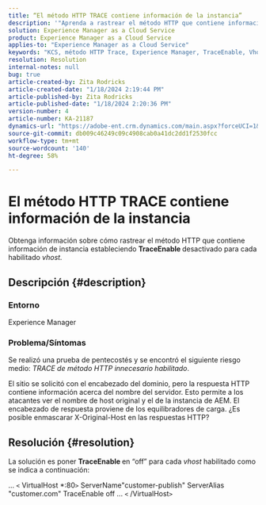 ```yaml
---
title: “El método HTTP TRACE contiene información de la instancia”
description: '"Aprenda a rastrear el método HTTP que contiene información de instancia".'
solution: Experience Manager as a Cloud Service
product: Experience Manager as a Cloud Service
applies-to: "Experience Manager as a Cloud Service"
keywords: "KCS, método HTTP Trace, Experience Manager, TraceEnable, Vhost"
resolution: Resolution
internal-notes: null
bug: true
article-created-by: Zita Rodricks
article-created-date: "1/18/2024 2:19:44 PM"
article-published-by: Zita Rodricks
article-published-date: "1/18/2024 2:20:36 PM"
version-number: 4
article-number: KA-21187
dynamics-url: "https://adobe-ent.crm.dynamics.com/main.aspx?forceUCI=1&pagetype=entityrecord&etn=knowledgearticle&id=41a8f49e-0cb6-ee11-a569-6045bd0065f9"
source-git-commit: db009c46249c09c4908cab0a41dc2dd1f2530fcc
workflow-type: tm+mt
source-wordcount: '140'
ht-degree: 58%

---
```


# El método HTTP TRACE contiene información de la instancia


Obtenga información sobre cómo rastrear el método HTTP que contiene información de instancia estableciendo <b>TraceEnable </b>desactivado para cada habilitado *vhost.*

## Descripción {#description}


### <b>Entorno</b>

Experience Manager



### <b>Problema/Síntomas</b>

Se realizó una prueba de pentecostés y se encontró el siguiente riesgo medio: *TRACE de método HTTP innecesario habilitado*.

El sitio se solicitó con el encabezado del dominio, pero la respuesta HTTP contiene información acerca del nombre del servidor. Esto permite a los atacantes ver el nombre de host original y el de la instancia de AEM. El encabezado de respuesta proviene de los equilibradores de carga. ¿Es posible enmascarar X-Original-Host en las respuestas HTTP?


## Resolución {#resolution}


La solución es poner <b>TraceEnable </b>en “off” para cada *vhost* habilitado como se indica a continuación:

...
`<` VirtualHost \*:80`>`
ServerName&quot;customer-publish&quot; ServerAlias &quot;customer.com&quot; TraceEnable off ...
`<` /VirtualHost`>`

